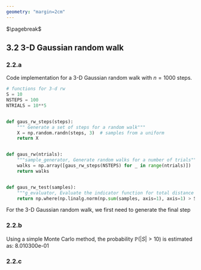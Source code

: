 ```yaml
---
geometry: "margin=2cm"
---
```


$\pagebreak$

## 3.2 3-D Gaussian random walk

### 2.2.a

Code implementation for a 3-D Gaussian random walk with $n=1000$ steps.

```python
# functions for 3-d rw
S = 10
NSTEPS = 100
NTRIALS = 10**5


def gaus_rw_steps(steps):
    """ Generate a set of steps for a random walk"""
    X = np.random.randn(steps, 3)  # samples from a uniform
    return X


def gaus_rw(ntrials):
    """sample_generator, Generate random walks for a number of trials"""
    walks = np.array([gaus_rw_steps(NSTEPS) for _ in range(ntrials)])
    return walks


def gaus_rw_test(samples):
    """g_evaluator, Evaluate the indicator function for total distance travelled, S > 10"""
    return np.where(np.linalg.norm(np.sum(samples, axis=1), axis=1) > S, 1, 0)
```

For the 3-D Gaussian random walk, we first need to generate the final step

### 2.2.b

Using a simple Monte Carlo method, the probability $\mathbb{P}(|S| > 10)$ is estimated as: 8.010300e-01

### 2.2.c
